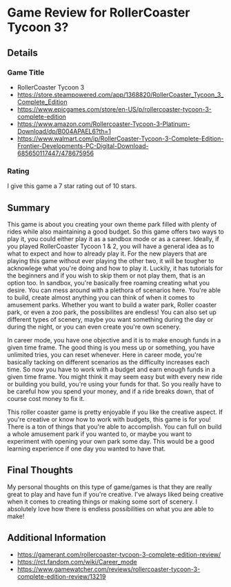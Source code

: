 # Game Review for RollerCoaster Tycoon 3?

## Details

### Game Title

* RollerCoaster Tycoon 3
* https://store.steampowered.com/app/1368820/RollerCoaster_Tycoon_3_Complete_Edition
* https://www.epicgames.com/store/en-US/p/rollercoaster-tycoon-3-complete-edition
* https://www.amazon.com/Rollercoaster-Tycoon-3-Platinum-Download/dp/B004APAEL6?th=1
* https://www.walmart.com/ip/RollerCoaster-Tycoon-3-Complete-Edition-Frontier-Developments-PC-Digital-Download-685650117447/478675956

### Rating

I give this game a 7 star rating out of 10 stars.

## Summary

  This game is about you creating your own theme park filled with plenty of rides while also maintaining a good budget. So this game offers two ways to play it, you could either play it as a sandbox mode or as a career. Ideally, if you played RollerCoaster Tycoon 1 & 2, you will have a general idea as to what to expect and how to already play it. For the new players that are playing this game without ever playing the other two, it will be tougher to acknowlege what you're doing and how to play it. Luckily, it has tutorials for the beginners and if you wish to skip them or not play them, that is an option too.
  In sandbox, you're basically free roaming creating what you desire. You can mess around with a plethora of scenarios here. You're able to build, create almost anything you can think of when it comes to amusement parks. Whether you want to build a water park, Roller coaster park, or even a zoo park, the possibilites are endless! You can also set up different types of scenery, maybe you want something during the day or during the night, or you can even create you're own scenery.

  In career mode, you have one objective and it is to make enough funds in a given time frame. The good thing is you mess up or something, you have unlimited tries, you can reset whenever. Here in career mode, you're basically tacking on different scenarios as the difficulty increases each time. So now you have to work with a budget and earn enough funds in a given time frame. You might think it may seem easy but with every new ride or building you build, you're using your funds for that. So you really have to be careful how you spend your money, and if a ride breaks down, that of course cost money to fix it.

  This roller coaster game is pretty enjoyable if you like the creative aspect. If you're creative or know how to work with budgets, this game is for you! There is a ton of things that you're able to accomplish. You can full on build a whole amusement park if you wanted to, or maybe you want to experiment with opening your own park some day. This would be a good learning experience if one day you wanted to have that. 

## Final Thoughts

My personal thoughts on this type of game/games is that they are really great to play and have fun if you're creative. I've always liked being creative when it comes to creating things or making some sort of scenery. I absolutely love how there is endless possibilities on what you are able to make! 



## Additional Information

* https://gamerant.com/rollercoaster-tycoon-3-complete-edition-review/
* https://rct.fandom.com/wiki/Career_mode
* https://www.gamewatcher.com/reviews/rollercoaster-tycoon-3-complete-edition-review/13219

